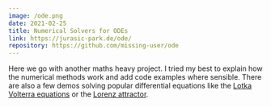 ```yaml
---
image: /ode.png
date: 2021-02-25
title: Numerical Solvers for ODEs
link: https://jurasic-park.de/ode/
repository: https://github.com/missing-user/ode
---
```

Here we go with another maths heavy project. I tried my best to explain how the numerical methods work and add code examples where sensible. There are also a few demos solving popular differential equations like the [Lotka Volterra equations](https://jurasic-park.de/ode/lotkavolterra) or the [Lorenz attractor](https://jurasic-park.de/ode/lorenz).
        
